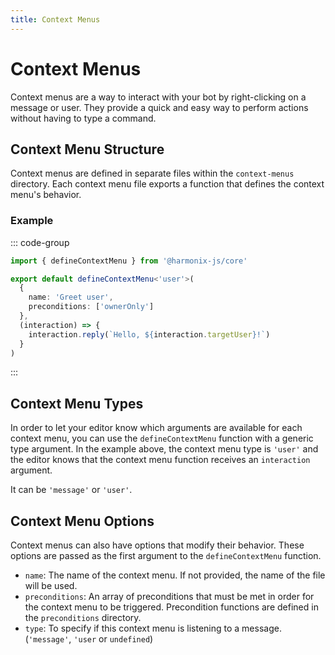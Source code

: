 ```yaml
---
title: Context Menus
---
```


# Context Menus

Context menus are a way to interact with your bot by right-clicking on a message or user. They provide a quick and easy way to perform actions without having to type a command.

## Context Menu Structure

Context menus are defined in separate files within the `context-menus` directory. Each context menu file exports a function that defines the context menu's behavior.

### Example

::: code-group

```ts [context-menus/greet-user.ts]
import { defineContextMenu } from '@harmonix-js/core'

export default defineContextMenu<'user'>(
  {
    name: 'Greet user',
    preconditions: ['ownerOnly']
  },
  (interaction) => {
    interaction.reply(`Hello, ${interaction.targetUser}!`)
  }
)
```

:::

## Context Menu Types

In order to let your editor know which arguments are available for each context menu, you can use the `defineContextMenu` function with a generic type argument. In the example above, the context menu type is `'user'` and the editor knows that the context menu function receives an `interaction` argument.

It can be `'message'` or `'user'`.

## Context Menu Options

Context menus can also have options that modify their behavior. These options are passed as the first argument to the `defineContextMenu` function.

- `name`: The name of the context menu. If not provided, the name of the file will be used.
- `preconditions`: An array of preconditions that must be met in order for the context menu to be triggered. Precondition functions are defined in the `preconditions` directory.
- `type`: To specify if this context menu is listening to a message. (`'message'`, `'user` or `undefined`)
